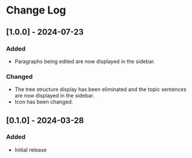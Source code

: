 # Change Log

<!--
Check [Keep a Changelog](http://keepachangelog.com/) for recommendations on how to structure this file.
-->

## [1.0.0] - 2024-07-23

### Added

- Paragraphs being edited are now displayed in the sidebar.

### Changed

- The tree structure display has been eliminated and the topic sentences are now displayed in the sidebar.
- Icon has been changed.

## [0.1.0] - 2024-03-28

### Added

- Initial release

